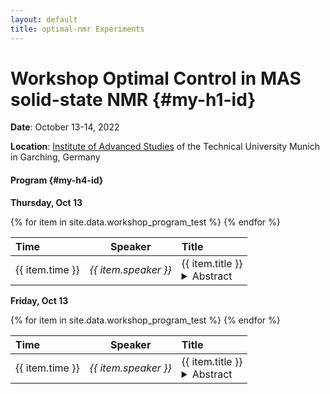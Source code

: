 ```yaml
---
layout: default
title: optimal-nmr Experiments
---
```

# Workshop Optimal Control in MAS solid-state NMR  {#my-h1-id}

**Date**: October 13-14, 2022

**Location**:  [Institute of Advanced Studies](https://www.ias.tum.de/ias/institute-for-advanced-study/resources-facilities/ias-building/) of the Technical University Munich in Garching, Germany

#### Program  {#my-h4-id}

<!--- 
**Thursday, Oct 13**

| Time | Speaker | Title |
| :--- | :---: | :--- |
| 14:00 | _Bernd Reif, Zdenek Tosner_ | Welcome |
| 14:05 | _Jan Blahut, Matthias Brandl_ | Overview of our achievements <br> <details markdown="1"><summary>Abstract</summary><div markdown="1"> Text and text and bla bla </div></details>|
| 14:45 | _Johanna Baldus_ | Optimal control pulses for the NC transfer in membrane protein solid-state NMR |
| 15:15 | _Jan Stanek_    | Transverse Magnetic Field Inhomogeneity and its Consequences for Performance of Protein Triple Resonance Correlation Experiments Under fast MAS |
| 15:45 | **Break**     ||
| 16:15 | _Piotr Klukowski_ | ARTINA: deep learning-based approach to fully automated chemical shift assignment and protein structure determination |
| 16:45 | _Rasmus Linser_   | Higher-dimensionality solid-state NMR for facilitated resonance assignment and elucidation of protein dynamics.
| 17:15 | _Paul Schanda_    | Protein dynamics in large assemblies: from local side chain motions to functional large-scale mobility |
| 17:45 | _Guido Pintacuda_ | _TBA_ |
| 18:15 | Dinner  ||
| 19:15 | Discussions in the Club ||
 
**Friday, Oct 13**
 
| Time | Speaker | Title |
| :---  | :---: | :--- |
| 9:00  | _Niels Christian Nielsen_ | Single-spin vector and exact effective Hamiltonian theory based design of optimal experiments in magnetic resonance |
| 9:30  | _Matthias Ernst_          | A continuous approach to Floquet theory for pulse-sequence optimization in solid-state NMR |
| 10:00 | _Ilya Kuprov_             | Dealing with instrument response functions within GRAPE framework |
| 10:30 | Break ||
| 11:00 | _Andrew Pell_     |  _TBA_ |
| 11:30 | _Loren Andreas_   | _TBA_  |
| 12:00 | _???_             | _TBA_  |
| 12:30 | Closing ||                                                                                                    


**Thursday, Oct 13**

<table>
  <thead>
    <tr>
      <th style="text-align: left">Time</th>
      <th style="text-align: center">Speaker</th>
      <th style="text-align: left">Title</th>
    </tr>
  </thead>
  <tbody>
    <tr>
      <td style="text-align: left">14:00</td>
      <td style="text-align: center"><em>Bernd Reif, Zdenek Tosner</em></td>
      <td style="text-align: left">Welcome</td>
    </tr>
    <tr>
      <td style="text-align: left">14:05</td>
      <td style="text-align: center"><em>Jan Blahut, Matthias Brandl</em></td>
      <td style="text-align: left">Overview of our achievements <br /> 
         <details><summary>Abstract</summary>
         <p style="font-size: 12px">
         Text of the abstract in smaller fonts of 12px
         </p> 
         </details>
      </td>
    </tr>
    <tr>
      <td style="text-align: left">14:45</td>
      <td style="text-align: center"><em>Johanna Baldus</em></td>
      <td style="text-align: left">Optimal control pulses for the NC transfer in membrane protein solid-state NMR<br /> 
         <details><summary>Abstract</summary>
         
         Text of the abstract 
         </details>
      </td>
    </tr>
    <tr>
      <td style="text-align: left">15:15</td>
      <td style="text-align: center"><em>Jan Stanek</em></td>
      <td style="text-align: left">Transverse Magnetic Field Inhomogeneity and its Consequences for Performance of Protein Triple Resonance Correlation Experiments Under fast MAS<br /> 
         <details><summary>Abstract</summary>
         
         Text of the abstract 
         </details>
      </td>
    </tr>
    <tr>
      <td style="text-align: left">15:45</td>
      <td style="text-align: center"><strong>Break</strong></td>
      <td style="text-align: left"> </td>
    </tr>
    <tr>
      <td style="text-align: left">16:15</td>
      <td style="text-align: center"><em>Piotr Klukowski</em></td>
      <td style="text-align: left">ARTINA: deep learning-based approach to fully automated chemical shift assignment and protein structure determination<br /> 
         <details><summary>Abstract</summary>
         
         Text of the abstract 
         </details>
      </td>
    </tr>
    <tr>
      <td style="text-align: left">16:45</td>
      <td style="text-align: center"><em>Rasmus Linser</em></td>
      <td style="text-align: left">Higher-dimensionality solid-state NMR for facilitated resonance assignment and elucidation of protein dynamics<br /> 
         <details><summary>Abstract</summary>
         
         Text of the abstract 
         </details>
      </td>
    </tr>
    <tr>
      <td style="text-align: left">17:15</td>
      <td style="text-align: center"><em>Paul Schanda</em></td>
      <td style="text-align: left">Protein dynamics in large assemblies: from local side chain motions to functional large-scale mobility<br /> 
         <details><summary>Abstract</summary>
         
         Text of the abstract 
         </details>
      </td>
    </tr>
    <tr>
      <td style="text-align: left">17:45</td>
      <td style="text-align: center"><em>Guido Pintacuda</em></td>
      <td style="text-align: left"><em>TBA</em><br /> 
         <details><summary>Abstract</summary>
         
         Text of the abstract 
         </details>
      </td>
    </tr>
    <tr>
      <td style="text-align: left">18:15</td>
      <td style="text-align: center">Dinner</td>
      <td style="text-align: left"> </td>
    </tr>
    <tr>
      <td style="text-align: left">19:15</td>
      <td style="text-align: center">Discussions in the Club</td>
      <td style="text-align: left"> </td>
    </tr>
  </tbody>
</table>

**Friday, Oct 13**

<table>
  <thead>
    <tr>
      <th style="text-align: left">Time</th>
      <th style="text-align: center">Speaker</th>
      <th style="text-align: left">Title</th>
    </tr>
  </thead>
  <tbody>
    <tr>
      <td style="text-align: left">9:00</td>
      <td style="text-align: center"><em>Niels Christian Nielsen</em></td>
      <td style="text-align: left">Single-spin vector and exact effective Hamiltonian theory based design of optimal experiments in magnetic resonance<br /> 
         <details><summary>Abstract</summary>
         
         Text of the abstract 
         </details>
      </td>
    </tr>
    <tr>
      <td style="text-align: left">9:30</td>
      <td style="text-align: center"><em>Matthias Ernst</em></td>
      <td style="text-align: left">A continuous approach to Floquet theory for pulse-sequence optimization in solid-state NMR<br /> 
         <details><summary>Abstract</summary>
         
         Text of the abstract 
         </details>
      </td>
    </tr>
    <tr>
      <td style="text-align: left">10:00</td>
      <td style="text-align: center"><em>Ilya Kuprov</em></td>
      <td style="text-align: left">Dealing with instrument response functions within GRAPE framework<br /> 
         <details><summary>Abstract</summary>
         
         Text of the abstract 
         </details>
      </td>
    </tr>
    <tr>
      <td style="text-align: left">10:30</td>
      <td style="text-align: center">Break</td>
      <td style="text-align: left"> </td>
    </tr>
    <tr>
      <td style="text-align: left">11:00</td>
      <td style="text-align: center"><em>Andrew Pell</em></td>
      <td style="text-align: left"><em>TBA</em><br /> 
         <details><summary>Abstract</summary>
         
         Text of the abstract 
         </details>
      </td>
    </tr>
    <tr>
      <td style="text-align: left">11:30</td>
      <td style="text-align: center"><em>Loren Andreas</em></td>
      <td style="text-align: left"><em>TBA</em><br /> 
         <details><summary>Abstract</summary>
         
         Text of the abstract 
         </details>
      </td>
    </tr>
    <tr>
      <td style="text-align: left">12:00</td>
      <td style="text-align: center"><em>???</em></td>
      <td style="text-align: left"><em>TBA</em><br /> 
         <details><summary>Abstract</summary>
         
         Text of the abstract 
         </details>
      </td>
    </tr>
    <tr>
      <td style="text-align: left">12:30</td>
      <td style="text-align: center">Closing</td>
      <td style="text-align: left"> </td>
    </tr>
  </tbody>
</table>
-->

**Thursday, Oct 13**

<table>
  <thead>
    <tr>
      <th style="text-align: left">Time</th>
      <th style="text-align: center">Speaker</th>
      <th style="text-align: left">Title</th>
    </tr>
  </thead>
  <tbody>
  {% for item in site.data.workshop_program_test %}
     <tr>
      <td style="text-align: left">{{ item.time }}</td>
      <td style="text-align: center"><em>{{ item.speaker }}</em></td>
      <td style="text-align: left">{{ item.title }}<br /> 
         <details><summary>Abstract</summary>
         <p style="font-size: 12px; width: 300px; text-align: justify">
         {{ item.abstract }}
         </p> 
         </details>
      </td>
     </tr>
  {% endfor %}
  </tbody>
</table>

**Friday, Oct 13**

<table>
  <thead>
    <tr>
      <th style="text-align: left">Time</th>
      <th style="text-align: center">Speaker</th>
      <th style="text-align: left">Title</th>
    </tr>
  </thead>
  <tbody>
  {% for item in site.data.workshop_program_test %}
     <tr>
      <td style="text-align: left">{{ item.time }}</td>
      <td style="text-align: center"><em>{{ item.speaker }}</em></td>
      <td style="text-align: left">{{ item.title }}<br /> 
         <details><summary>Abstract</summary>
         <p style="font-size: 12px; width: 300px; text-align: justify">
         {{ item.abstract }}
         </p> 
         </details>
      </td>
     </tr>
  {% endfor %}
  </tbody>
</table>

